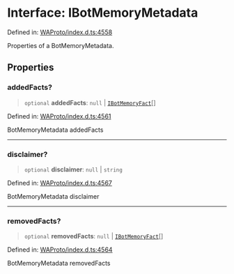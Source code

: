 # Interface: IBotMemoryMetadata

Defined in: [WAProto/index.d.ts:4558](https://github.com/Fokusdotid/bail/blob/c004679536d41fcf32da31cecf70d3991dfa31b5/WAProto/index.d.ts#L4558)

Properties of a BotMemoryMetadata.

## Properties

### addedFacts?

> `optional` **addedFacts**: `null` \| [`IBotMemoryFact`](IBotMemoryFact.md)[]

Defined in: [WAProto/index.d.ts:4561](https://github.com/Fokusdotid/bail/blob/c004679536d41fcf32da31cecf70d3991dfa31b5/WAProto/index.d.ts#L4561)

BotMemoryMetadata addedFacts

***

### disclaimer?

> `optional` **disclaimer**: `null` \| `string`

Defined in: [WAProto/index.d.ts:4567](https://github.com/Fokusdotid/bail/blob/c004679536d41fcf32da31cecf70d3991dfa31b5/WAProto/index.d.ts#L4567)

BotMemoryMetadata disclaimer

***

### removedFacts?

> `optional` **removedFacts**: `null` \| [`IBotMemoryFact`](IBotMemoryFact.md)[]

Defined in: [WAProto/index.d.ts:4564](https://github.com/Fokusdotid/bail/blob/c004679536d41fcf32da31cecf70d3991dfa31b5/WAProto/index.d.ts#L4564)

BotMemoryMetadata removedFacts
